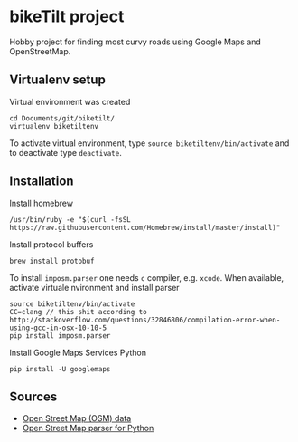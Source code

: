 # bikeTilt project
Hobby project for finding most curvy roads using Google Maps and OpenStreetMap.

## Virtualenv setup

Virtual environment was created

```
cd Documents/git/biketilt/
virtualenv biketiltenv
```

To activate virtual environment, type `source biketiltenv/bin/activate` and to deactivate type `deactivate`.


## Installation
Install homebrew 

```
/usr/bin/ruby -e "$(curl -fsSL https://raw.githubusercontent.com/Homebrew/install/master/install)"
```

Install protocol buffers

```
brew install protobuf
```

To install `imposm.parser` one needs `c` compiler, e.g. `xcode`. When available, activate virtuale nvironment and install parser

```
source biketiltenv/bin/activate
CC=clang // this shit according to http://stackoverflow.com/questions/32846806/compilation-error-when-using-gcc-in-osx-10-10-5
pip install imposm.parser
```

Install Google Maps Services Python

```
pip install -U googlemaps
```

## Sources
- [Open Street Map (OSM) data](http://download.geofabrik.de/europe/poland.html)
- [Open Street Map parser for Python](https://imposm.org/docs/imposm.parser/latest/)  